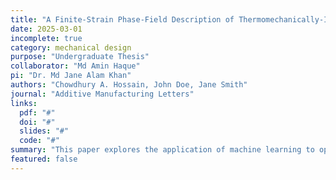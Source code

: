 ```yaml
---
title: "A Finite-Strain Phase-Field Description of Thermomechanically-Induced Fracture in Shape Memory Alloys"
date: 2025-03-01
incomplete: true
category: mechanical design
purpose: "Undergraduate Thesis"
collaborator: "Md Amin Haque"
pi: "Dr. Md Jane Alam Khan"
authors: "Chowdhury A. Hossain, John Doe, Jane Smith"
journal: "Additive Manufacturing Letters"
links:
  pdf: "#"
  doi: "#"
  slides: "#"
  code: "#"
summary: "This paper explores the application of machine learning to optimize multi-material 3D printing, achieving improved mechanical performance and reduced print time."
featured: false
---
```


